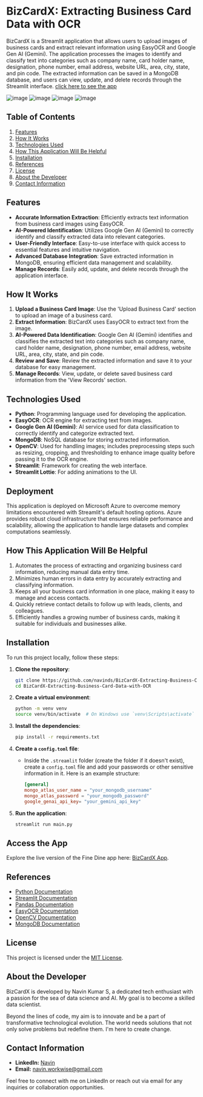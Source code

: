# BizCardX: Extracting Business Card Data with OCR

BizCardX is a Streamlit application that allows users to upload images of business cards and extract relevant information using EasyOCR and Google Gen AI (Gemini). The application processes the images to identify and classify text into categories such as company name, card holder name, designation, phone number, email address, website URL, area, city, state, and pin code. The extracted information can be saved in a MongoDB database, and users can view, update, and delete records through the Streamlit interface.
[click here to see the app](https://navins-bizcardx.azurewebsites.net/)

![image](https://github.com/navinds/Zomato-Data-Analysis-and-Visualization/assets/155221787/d8d19423-c7c7-4099-a45d-d0ad84f65572)
![image](https://github.com/navinds/Zomato-Data-Analysis-and-Visualization/assets/155221787/507bb3a4-ee05-4dd4-a475-2e5b4d1463ad)
![image](https://github.com/navinds/Zomato-Data-Analysis-and-Visualization/assets/155221787/0f1db7e4-6a64-4cba-ae67-fee3011b99cb)
![image](https://github.com/navinds/Zomato-Data-Analysis-and-Visualization/assets/155221787/7c843122-54f2-4cc2-bef6-59c2056bbcf8)

## Table of Contents
1. [Features](#features)
2. [How It Works](#how-it-works)
3. [Technologies Used](#technologies-used)
4. [How This Application Will Be Helpful](#how-this-application-will-be-helpful)
5. [Installation](#installation)
6. [References](#references)
7. [License](#license)
8. [About the Developer](#about-the-developer)
9. [Contact Information](#contact-information)

## Features
- **Accurate Information Extraction**: Efficiently extracts text information from business card images using EasyOCR.
- **AI-Powered Identification**: Utilizes Google Gen AI (Gemini) to correctly identify and classify extracted data into relevant categories.
- **User-Friendly Interface**: Easy-to-use interface with quick access to essential features and intuitive navigation.
- **Advanced Database Integration**: Save extracted information in MongoDB, ensuring efficient data management and scalability.
- **Manage Records**: Easily add, update, and delete records through the application interface.
  
## How It Works
1. **Upload a Business Card Image**: Use the 'Upload Business Card' section to upload an image of a business card.
2. **Extract Information**: BizCardX uses EasyOCR to extract text from the image.
3. **AI-Powered Data Identification**: Google Gen AI (Gemini) identifies and classifies the extracted text into categories such as company name, card holder name, designation, phone number, email address, website URL, area, city, state, and pin code.
4. **Review and Save**: Review the extracted information and save it to your database for easy management.
5. **Manage Records**: View, update, or delete saved business card information from the 'View Records' section.

## Technologies Used
- **Python**: Programming language used for developing the application.
- **EasyOCR**: OCR engine for extracting text from images.
- **Google Gen AI (Gemini)**: AI service used for data classification to correctly identify and categorize extracted text.
- **MongoDB**: NoSQL database for storing extracted information.
- **OpenCV**: Used for handling images; includes preprocessing steps such as resizing, cropping, and thresholding to enhance image quality before passing it to the OCR engine.
- **Streamlit**: Framework for creating the web interface.
- **Streamlit Lottie**: For adding animations to the UI.

## Deployment
This application is deployed on Microsoft Azure to overcome memory limitations encountered with Streamlit's default hosting options. Azure provides robust cloud infrastructure that ensures reliable performance and scalability, allowing the application to handle large datasets and complex computations seamlessly.

## How This Application Will Be Helpful
1. Automates the process of extracting and organizing business card information, reducing manual data entry time.
2. Minimizes human errors in data entry by accurately extracting and classifying information.
3. Keeps all your business card information in one place, making it easy to manage and access contacts.
4. Quickly retrieve contact details to follow up with leads, clients, and colleagues.
5. Efficiently handles a growing number of business cards, making it suitable for individuals and businesses alike.

## Installation
To run this project locally, follow these steps:

1. **Clone the repository**:
    ```bash
    git clone https://github.com/navinds/BizCardX-Extracting-Business-Card-Data-with-OCR.git
    cd BizCardX-Extracting-Business-Card-Data-with-OCR
    ```

2. **Create a virtual environment**:
    ```bash
    python -m venv venv
    source venv/bin/activate  # On Windows use `venv\Scripts\activate`
    ```

3. **Install the dependencies**:
    ```bash
    pip install -r requirements.txt
    ```

4. **Create a `config.toml` file**:
    - Inside the `.streamlit` folder (create the folder if it doesn't exist), create a `config.toml` file and add your passwords or other sensitive information in it. Here is an example structure:
        ```toml
        [general]
        mongo_atlas_user_name = "your_mongodb_username"
        mongo_atlas_password = "your_mongodb_password"
        google_genai_api_key= "your_gemini_api_key"
        ```

5. **Run the application**:
    ```bash
    streamlit run main.py
    ```

## Access the App

Explore the live version of the Fine Dine app here: [BizCardX App](https://navins-bizcardx.azurewebsites.net/).

## References
- [Python Documentation](https://docs.python.org/)
- [Streamlit Documentation](https://docs.streamlit.io/)
- [Pandas Documentation](https://pandas.pydata.org/docs/)
- [EasyOCR Documentation](https://www.jaided.ai/easyocr/documentation/)
- [OpenCV Documentation](https://docs.opencv.org/4.x/)
- [MongoDB Documentation](https://www.mongodb.com/docs/)

## License
This project is licensed under the [MIT License](https://opensource.org/licenses/MIT).

## About the Developer
BizCardX is developed by Navin Kumar S, a dedicated tech enthusiast with a passion for the sea of data science and AI. My goal is to become a skilled data scientist.

Beyond the lines of code, my aim is to innovate and be a part of transformative technological evolution. The world needs solutions that not only solve problems but redefine them. I'm here to create change.

## Contact Information
- **LinkedIn:** [Navin](https://www.linkedin.com/in/navinkumarsofficial/)
- **Email:** navin.workwise@gmail.com

Feel free to connect with me on LinkedIn or reach out via email for any inquiries or collaboration opportunities.
